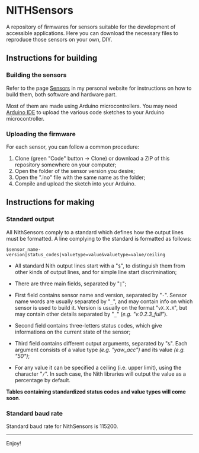 # NITHSensors

A repository of firmwares for sensors suitable for the development of accessible applications.
Here you can download the necessary files to reproduce those sensors on your own, DIY.

## Instructions for building

### Building the sensors

Refer to the page [Sensors](https://neeqstock.github.io/sensors/) in my personal website for instructions on how to build them, both software and hardware part.

Most of them are made using Arduino microcontrollers.
You may need [Arduino IDE](https://www.arduino.cc/en/software) to upload the various code sketches to your Arduino microcontroller.

### Uploading the firmware

For each sensor, you can follow a common procedure:

1. Clone (green "Code" button -> Clone) or download a ZIP of this repository somewhere on your computer;
2. Open the folder of the sensor version you desire;
3. Open the ".ino" file with the same name as the folder;
4. Compile and upload the sketch into your Arduino.

## Instructions for making

### Standard output

All NithSensors comply to a standard which defines how the output lines must be formatted. A line complying to the standard is formatted as follows:

``$sensor_name-version|status_codes|valuetype=value&valuetype=value/ceiling``

- All standard Nith output lines start with a "``$``", to distinguish them from other kinds of output lines, and for simple line start discrimination;

- There are three main fields, separated by  "``|``";

- First field contains sensor name and version, separated by "``-``". Sensor name words are usually separated by "``_``", and may contain info on which sensor is used to build it. Version is usually on the format "``vX.X.X``", but may contain other details separated by "``_``"  (*e.g. "v.0.2.3_full"*).

- Second field contains three-letters status codes, which give informations on the current state of the sensor;

- Third field contains different output arguments, separated by "``&``". Each argument consists of a value type *(e.g. "yaw_acc")* and its value *(e.g. "50")*;

- For any value it can be specified a ceiling (i.e. upper limit), using the character "``/``". In such case, the Nith libraries will output the value as a percentage by default. 

**Tables containing standardized status codes and value types will come soon**.

### Standard baud rate

Standard baud rate for NithSensors is 115200.

---

Enjoy!
